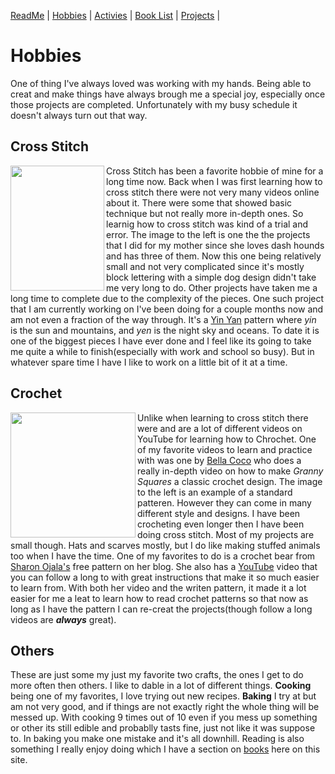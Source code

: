 [ReadMe](README.md) |
[Hobbies](Hobbies.md) |
[Activies](Activies.md) |
[Book List](BookList.md) |
[Projects](Projects.md) |

# **Hobbies**

One of thing I've always loved was working with my hands. Being able to creat and make things have always brough me a special joy, especially once those projects are completed.  Unfortunately with my busy schedule it doesn't always turn out that way.

## **Cross Stitch**
<img src="https://i.pinimg.com/564x/82/27/ce/8227ceb0c3658d0c6fac7973d6293ef9.jpg" align="left" width="150" height="200"/>

Cross Stitch has been a favorite hobbie of mine for a long time now. Back when I was first learning how to cross stitch there were not very many videos online about it. There were some that showed basic technique but not really more in-depth ones. So learnig how to cross stitch was kind of a trial and error. The image to the left is one the the projects that I did for my mother since she loves dash hounds and has three of them. Now this one being relatively small and not very complicated since it's mostly block lettering with a simple dog design didn't take me very long to do. Other projects have taken me a long time to complete due to the  complexity of the pieces. One such project that I am currently working on I've been doing for a couple months now and am not even a fraction of the way through. It's a [Yin Yan][1] pattern where _yin_ is the sun and mountains, and _yen_ is the night sky and oceans. To date it is one of the biggest pieces I have ever done and I feel like its going to take me quite a while to finish(especially with work and school so busy). But in whatever spare time I have I like to work on a little bit of it at a time.  

## **Crochet**
<img src="https://www.craftyarts.co.uk/blog/wp-content/uploads/2018/10/Oct_GrannySq_10.jpg" align="left" width="200" height="200"/>

Unlike when learning to cross stitch there were and are a lot of different videos on YouTube for learning how to Chrochet. One of my favorite videos to learn and practice with was one by [Bella Coco](https://www.youtube.com/watch?v=npIsh-o9AM0&t=390s) who does a really in-depth video on how to make _Granny Squares_ a classic crochet design. The image to the left is an example of a standard patteren. However they can come in many different style and designs. I have been crocheting even longer then I have been doing cross stitch. Most of my projects are small though. Hats and scarves mostly, but I do like making stuffed animals too when I have the time. One of my favorites to do is a crochet bear from [Sharon Ojala's](https://www.amigurumitogo.com/2014/11/crochet-teddy-bear-youtube-tutorial.html) free pattern on her blog. She also has a [YouTube](https://www.youtube.com/watch?v=DtAM9E7qsH0) video that you can follow a long to with great  instructions that make it so much easier to learn from. With both her video and the writen pattern, it made it a lot easier for me a leat to learn how to read crochet patterns so that now as long as I have the pattern I can re-creat the projects(though follow a long videos are **_always_** great). 

## Others

These are just some my just my favorite two crafts, the ones I get to do more often then others. I like to dable in a lot of different things. **Cooking** being one of my favorites, I love trying out new recipes. **Baking** I try at but am not very good, and if things are not exactly right the whole thing will be messed up. With cooking 9 times out of 10 even if you mess up something or other its still edible and probablly tasts fine, just not like it was suppose to. In baking you make one mistake and it's all downhill. Reading is also something I really enjoy doing which I have a section on [books](BookList.md) here on this site.




[1]: https://www.etsy.com/listing/671637172/yin-yang-cross-stitch-pattern-digital?click_key=cc1c79c4c1ee4f94534c8ca0c2f41d9dbd3d6a35%3A671637172&click_sum=4d55ba44&ga_order=most_relevant&ga_search_type=all&ga_view_type=gallery&ga_search_query=yin+yan+cross+stitch&ref=sr_gallery-1-1&organic_search_click=1&pop=1